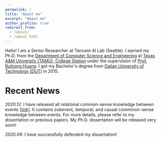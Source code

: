 ```yaml
---
permalink: /
title: "About me"
excerpt: "About me"
author_profile: true
redirect_from: 
  - /about/
  - /about.html
---
```


Hello! I am a Senior Researcher at Tencent AI Lab (Seattle). I earned my Ph.D. from the <a href="https://engineering.tamu.edu/cse">Department of Computer Science and Engineering</a> at <a href="https://www.tamu.edu/">Texas A&M University (TAMU), College Station</a> under the supervision of <a href = "http://faculty.cse.tamu.edu/huangrh/">Prof. Ruihong Huang</a>. I got my Bachelor's degree from <a href="http://www.dlut.edu.cn/">Dalian University of Technology (DUT)</a> in 2015.


Recent News
======
2020.12: I have released all relational common-sense knowledge between events <a href="https://github.com/wenlinyao/EventCommonSenseKnowledge_dissertation">[link]</a>. It contains subevent, temporal, and causal commmon-sense knowledge between events. For more details, please refer to my dissertation or previous papers. My Ph.D. dissertation will be released very soon!

2020.09: I have successfully defended my dissertation!